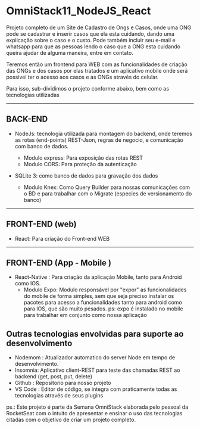 # OmniStack11_NodeJS_React

Projeto completo de um Site de Cadastro de Ongs e Casos, onde uma ONG pode se cadastrar e inserir casos que ela esta cuidando,
dando uma explicação sobre o caso e o custo. Pode também incluir seu e-mail e whatsapp para que as pessoas lendo o caso que a
ONG esta cuidando queira ajudar de alguma maneira, entre em contato.

Teremos então um frontend para WEB com as funcionalidades de criação das ONGs e dos casos por elas tratados e um aplicativo
mobile onde será possivel ter o acesso aos casos e as ONGs através do celular.

Para isso, sub-dividimos o projeto conforme abaixo, bem como as tecnologias utilizadas

---------------
BACK-END
---------------
  - NodeJs: tecnologia utilizada para montagem do backend, onde teremos as rotas (end-points) REST-Json, regras de negocio, 
    e comunicação com banco de dados.
    - Modulo express: Para exposição das rotas REST
    - Modulo CORS: Para proteção da autenticação
    
  - SQLite 3: como banco de dados para gravação dos dados
       - Modulo Knex: Como Query Builder para nossas comunicações com o BD
                      e para trabalhar com o Migrate (especies de versionamento do banco)

---------------
FRONT-END (web)
---------------
   - React: Para criação do Front-end WEB


--------------------------
FRONT-END (App - Mobile )
--------------------------
   - React-Native : Para criação da aplicação Mobile, tanto para Android como IOS.
     - Modulo Expo: Modulo responsável por "expor" as funcionalidades do mobile de forma simples, 
                    sem que seja preciso instalar os pacotes para acesso a funcionalidades tanto para 
                    android como para IOS, que são muito pesados. 
                    ps: expo é instalado no mobile para trabalhar em conjunto como nossa aplicação



Outras tecnologias envolvidas para suporte ao desenvolvimento
------------------------------------------------------------- 
   - Nodemom : Atualizador automatico do server Node em tempo de desenvolvimento.
   - Insomnia: Aplicativo client-REST para teste das chamadas REST ao backend (get, post, put, delete)
   - Github  : Repositorio para nosso projeto
   - VS Code : Editor de código, se integra com praticamente todas as tecnologias através de seus plugins
   

ps.: Este projeto é parte da Semana OmniStack elaborada pelo pessoal da RocketSeat com o intuito de apresentar 
e ensinar o uso das tecnologias citadas com o objetivo de criar um projeto completo.
   

